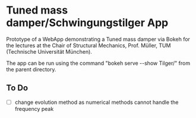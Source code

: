 # Tuned mass damper/Schwingungstilger App

Prototype of a WebApp demonstrating a Tuned mass damper via Bokeh for the lectures at the Chair of Structural Mechanics, Prof. Müller, TUM (Technische Universität München).

The app can be run using the command "bokeh serve --show Tilger/" from the parent directory.

## To Do
- [ ] change evolution method as numerical methods cannot handle the frequency peak
